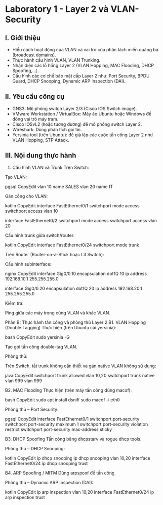 # Laboratory 1 - Layer 2 và VLAN-Security
## I. Giới thiệu
- Hiểu cách hoạt động của VLAN và vai trò của phân tách miền quảng bá (broadcast domains).
- Thực hành cấu hình VLAN, VLAN Trunking.
- Nhận diện các lỗ hổng Layer 2 (VLAN Hopping, MAC Flooding, DHCP Spoofing,...).
- Cấu hình các cơ chế bảo mật cấp Layer 2 như: Port Security, BPDU Guard, DHCP Snooping, Dynamic ARP Inspection (DAI).
## II. Yêu cầu công cụ
- GNS3: Mô phỏng switch Layer 2/3 (Cisco IOS Switch image).
- VMware Workstation / VirtualBox: Máy ảo Ubuntu hoặc Windows để đóng vai trò máy trạm.
- Cisco IOSvL2 (hoặc tương đương) để mô phỏng switch Layer 2.
- Wireshark: Dùng phân tích gói tin.
- Yersinia tool (trên Ubuntu): để giả lập các cuộc tấn công Layer 2 như VLAN Hopping, STP Attack.
## III. Nội dung thực hành
1. Cấu hình VLAN và Trunk
Trên Switch:


Tạo VLAN:

 pgsql
CopyEdit
vlan 10
name SALES
vlan 20
name IT


Gán cổng cho VLAN:

 kotlin
CopyEdit
interface FastEthernet0/1
switchport mode access
switchport access vlan 10

interface FastEthernet0/2
switchport mode access
switchport access vlan 20


Cấu hình trunk giữa switch/router:

 kotlin
CopyEdit
interface FastEthernet0/24
switchport mode trunk


Trên Router (Router-on-a-Stick hoặc L3 Switch):


Cấu hình subinterface:

 nginx
CopyEdit
interface Gig0/0.10
encapsulation dot1Q 10
ip address 192.168.10.1 255.255.255.0

interface Gig0/0.20
encapsulation dot1Q 20
ip address 192.168.20.1 255.255.255.0


Kiểm tra:


Ping giữa các máy trong cùng VLAN và khác VLAN.



Phần B: Thực hành tấn công và phòng thủ Layer 2
B1. VLAN Hopping (Double Tagging)
Thực hiện (trên Ubuntu cài yersinia):

 bash
CopyEdit
sudo yersinia -G


Tạo gói tấn công double-tag VLAN.


Phòng thủ:


Trên Switch, tắt trunk không cần thiết và gán native VLAN không sử dụng:

 java
CopyEdit
switchport trunk allowed vlan 10,20
switchport trunk native vlan 999
vlan 999



B2. MAC Flooding
Thực hiện (trên máy tấn công dùng macof):

 bash
CopyEdit
sudo apt install dsniff
sudo macof -i eth0


Phòng thủ – Port Security:

 pgsql
CopyEdit
interface FastEthernet0/1
switchport port-security
switchport port-security maximum 1
switchport port-security violation restrict
switchport port-security mac-address sticky



B3. DHCP Spoofing
Tấn công bằng dhcpstarv và rogue dhcp tools.


Phòng thủ – DHCP Snooping:

 kotlin
CopyEdit
ip dhcp snooping
ip dhcp snooping vlan 10,20
interface FastEthernet0/24
ip dhcp snooping trust



B4. ARP Spoofing / MITM
Dùng arpspoof để tấn công.


Phòng thủ – Dynamic ARP Inspection (DAI):

 kotlin
CopyEdit
ip arp inspection vlan 10,20
interface FastEthernet0/24
ip arp inspection trust

